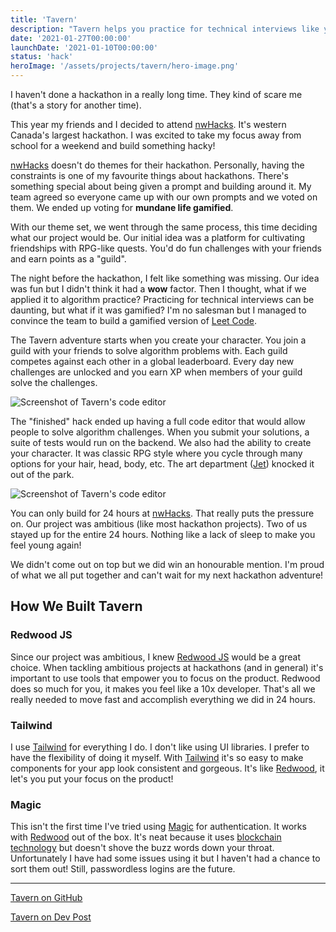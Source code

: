 ```yaml
---
title: 'Tavern'
description: "Tavern helps you practice for technical interviews like you're playing a roleplaying game."
date: '2021-01-27T00:00:00'
launchDate: '2021-01-10T00:00:00'
status: 'hack'
heroImage: '/assets/projects/tavern/hero-image.png'
---
```


I haven't done a hackathon in a really long time. They kind of scare me (that's a story for another time).

This year my friends and I decided to attend [nwHacks](https://www.nwhacks.io/). It's western Canada's largest hackathon. I was excited to take my focus away from school for a weekend and build something hacky!

[nwHacks](https://www.nwhacks.io/) doesn't do themes for their hackathon. Personally, having the constraints is one of my favourite things about hackathons. There's something special about being given a prompt and building around it. My team agreed so everyone came up with our own prompts and we voted on them. We ended up voting for **mundane life gamified**.

With our theme set, we went through the same process, this time deciding what our project would be. Our initial idea was a platform for cultivating friendships with RPG-like quests. You'd do fun challenges with your friends and earn points as a "guild".

The night before the hackathon, I felt like something was missing. Our idea was fun but I didn't think it had a **wow** factor. Then I thought, what if we applied it to algorithm practice? Practicing for technical interviews can be daunting, but what if it was gamified? I'm no salesman but I managed to convince the team to build a gamified version of [Leet Code](https://leetcode.com).

The Tavern adventure starts when you create your character. You join a guild with your friends to solve algorithm problems with. Each guild competes against each other in a global leaderboard. Every day new challenges are unlocked and you earn XP when members of your guild solve the challenges.

![Screenshot of Tavern's code editor](/assets/projects/tavern/screen-1.png)

The "finished" hack ended up having a full code editor that would allow people to solve algorithm challenges. When you submit your solutions, a suite of tests would run on the backend. We also had the ability to create your character. It was classic RPG style where you cycle through many options for your hair, head, body, etc. The art department ([Jet](http://jetsimon.com/)) knocked it out of the park.

![Screenshot of Tavern's code editor](/assets/projects/tavern/screen-2.png)

You can only build for 24 hours at [nwHacks](https://www.nwhacks.io/). That really puts the pressure on. Our project was ambitious (like most hackathon projects). Two of us stayed up for the entire 24 hours. Nothing like a lack of sleep to make you feel young again!

We didn't come out on top but we did win an honourable mention. I'm proud of what we all put together and can't wait for my next hackathon adventure!

## How We Built Tavern

### Redwood JS

Since our project was ambitious, I knew [Redwood JS](https://redwoodjs.com) would be a great choice. When tackling ambitious projects at hackathons (and in general) it's important to use tools that empower you to focus on the product. Redwood does so much for you, it makes you feel like a 10x developer. That's all we really needed to move fast and accomplish everything we did in 24 hours.

### Tailwind

I use [Tailwind](https://tailwindcss.com) for everything I do. I don't like using UI libraries. I prefer to have the flexibility of doing it myself. With [Tailwind](https://tailwindcss.com) it's so easy to make components for your app look consistent and gorgeous. It's like [Redwood](https://redwoodjs.com), it let's you put your focus on the product!

### Magic

This isn't the first time I've tried using [Magic](https://magic.link/) for authentication. It works with [Redwood](https://redwoodjs.com) out of the box. It's neat because it uses [blockchain technology](https://www.dropbox.com/s/3flqaszoigwis5b/Magic%20Whitepaper.pdf?dl=0) but doesn't shove the buzz words down your throat. Unfortunately I have had some issues using it but I haven't had a chance to sort them out! Still, passwordless logins are the future.

---

[Tavern on GitHub](https://github.com/amorriscode/tavern/)

[Tavern on Dev Post](https://devpost.com/software/tavern-2764g3)